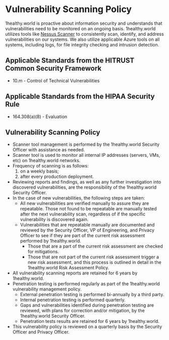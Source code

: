 # Vulnerability Scanning Policy

1healthy.world is proactive about information security and understands that vulnerabilities need to be monitored on an ongoing basis. 1healthy.world utilizes tools like [Nessus Scanner](http://www.tenable.com/products/nessus) to consistently scan, identify, and address vulnerabilities on our systems. We also utilize applicable Azure tools on all systems, including logs, for file integrity checking and intrusion detection.

## Applicable Standards from the HITRUST Common Security Framework

* 10.m - Control of Technical Vulnerabilities

## Applicable Standards from the HIPAA Security Rule

* 164.308(a)(8) - Evaluation

## Vulnerability Scanning Policy

* Scanner tool management is performed by the 1healthy.world Security Officer with assistance as needed.
* Scanner tool is used to monitor all internal IP addresses (servers, VMs, etc) on 1healthy.world networks.
* Frequency of scanning is as follows:
	1. on a weekly basis;
	2. after every production deployment.
* Reviewing reports and findings, as well as any further investigation into discovered vulnerabilities, are the responsibility of the 1healthy.world Security Officer.
* In the case of new vulnerabilities, the following steps are taken:
	* All new vulnerabilities are verified manually to assure they are repeatable. Those not found to be repeatable are manually tested after the next vulnerability scan, regardless of if the specific vulnerability is discovered again.
	* Vulnerabilities that are repeatable manually are documented and reviewed by the Security Officer, VP of Engineering, and Privacy Officer to see if they are part of the current risk assessment performed by 1healthy.world.
		* Those that are a part of the current risk assessment are checked for mitigations.
		* Those that are not part of the current risk assessment trigger a new risk assessment, and this process is outlined in detail in the 1healthy.world Risk Assessment Policy.
* All vulnerability scanning reports are retained for 6 years by 1healthy.world.
* Penetration testing is performed regularly as part of the 1healthy.world vulnerability management policy.
	* External penetration testing is performed bi-annually by a third party.
	* Internal penetration testing is performed quarterly.
	* Gaps and vulnerabilities identified during penetration testing are reviewed, with plans for correction and/or mitigation, by the 1healthy.world Security Officer.
	* Penetration tests results are retained for 6 years by 1healthy.world.
* This vulnerability policy is reviewed on a quarterly basis by the Security Officer and Privacy Officer.
